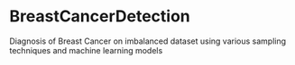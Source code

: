 # BreastCancerDetection
Diagnosis of Breast Cancer on imbalanced dataset using various sampling techniques and machine learning models
